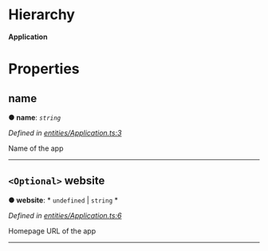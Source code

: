 

# Hierarchy

**Application**

# Properties

<a id="name"></a>

##  name

**● name**: *`string`*

*Defined in [entities/Application.ts:3](https://github.com/lagunehq/core/blob/ae202cb/src/entities/Application.ts#L3)*

Name of the app

___
<a id="website"></a>

## `<Optional>` website

**● website**: * `undefined` &#124; `string`
*

*Defined in [entities/Application.ts:6](https://github.com/lagunehq/core/blob/ae202cb/src/entities/Application.ts#L6)*

Homepage URL of the app

___

